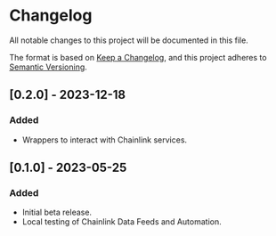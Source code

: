 # Changelog

All notable changes to this project will be documented in this file.

The format is based on [Keep a Changelog](https://keepachangelog.com/en/1.0.0/),
and this project adheres to [Semantic Versioning](https://semver.org/spec/v2.0.0.html).

## [0.2.0] - 2023-12-18
### Added
- Wrappers to interact with Chainlink services.

## [0.1.0] - 2023-05-25
### Added
- Initial beta release.
- Local testing of Chainlink Data Feeds and Automation.
